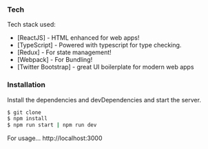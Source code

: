 
### Tech

Tech stack used:

* [ReactJS] - HTML enhanced for web apps!
* [TypeScript] - Powered with typescript for type checking.
* [Redux] - For state management!
* [Webpack] - For Bundling!
* [Twitter Bootstrap] - great UI boilerplate for modern web apps

### Installation

Install the dependencies and devDependencies and start the server.

```sh
$ git clone
$ npm install
$ npm run start | npm run dev
```

For usage...
http://localhost:3000
